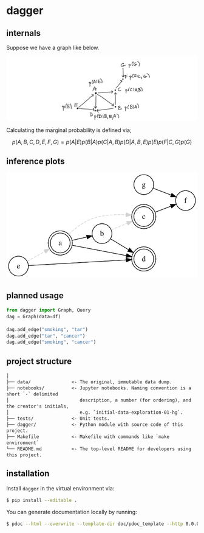 # dagger

## internals

Suppose we have a graph like below. 

![](images/dag1.png)

Calculating the marginal probability is defined via; 

```math
p(A, B, C, D, E, F, G) = p(A|E) p(B|A) p(C|A,B) p(D|A,B,E) p(E) p(F|C,G) p(G)
```

## inference plots 

![](images/dag2.svg)


## planned usage 

```python
from dagger import Graph, Query
dag = Graph(data=df)

dag.add_edge("smoking", "tar")
dag.add_edge("tar", "cancer")
dag.add_edge("smoking", "cancer")
```

## project structure 

```
│
├── data/               <- The original, immutable data dump. 
├── notebooks/          <- Jupyter notebooks. Naming convention is a short `-` delimited 
│                          description, a number (for ordering), and the creator's initials,
│                          e.g. `initial-data-exploration-01-hg`.
├── tests/              <- Unit tests.
├── dagger/             <- Python module with source code of this project.
├── Makefile            <- Makefile with commands like `make environment`
└── README.md           <- The top-level README for developers using this project.
```

## installation 

Install `dagger` in the virtual environment via:

```bash
$ pip install --editable .
```

You can generate documentation locally by running: 

```bash
$ pdoc --html --overwrite --template-dir doc/pdoc_template --http 0.0.0.0:12345 dagger
```